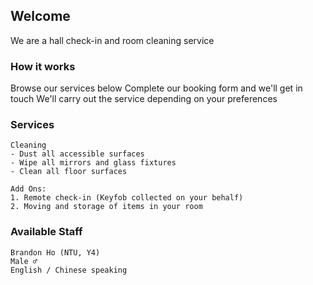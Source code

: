 ## Welcome

We are a hall check-in and room cleaning service

### How it works
<ion-icon name="help-outline">Browse our services below</ion-icon> 
<ion-icon name="list-outline">Complete our booking form and we'll get in touch</ion-icon> 
<ion-icon name="build-outline">We'll carry out the service depending on your preferences</ion-icon> 

### Services
```
Cleaning
- Dust all accessible surfaces 
- Wipe all mirrors and glass fixtures
- Clean all floor surfaces

Add Ons:
1. Remote check-in (Keyfob collected on your behalf)
2. Moving and storage of items in your room 
```

### Available Staff

```
Brandon Ho (NTU, Y4)
Male ♂️
English / Chinese speaking 
```